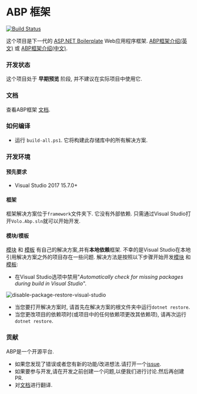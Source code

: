 # ABP 框架

[![Build Status](http://vjenkins.dynu.net:5480/job/abp/badge/icon)](http://vjenkins.dynu.net:5480/blue/organizations/jenkins/abp/activity)

这个项目是下一代的 [ASP.NET Boilerplate](https://aspnetboilerplate.com/) Web应用程序框架. [ABP框架介绍(英文)](https://abp.io/blog/abp/Abp-vNext-Announcement) 或 [ABP框架介绍(中文)](https://www.cnblogs.com/waku/p/9708769.html).

### 开发状态

这个项目处于 **早期预览** 阶段, 并不建议在实际项目中使用它.

### 文档

查看ABP框架 <a href="docs\Index.cn.md" target="_blank">文档</a>.

### 如何编译

- 运行 `build-all.ps1`. 它将构建此存储库中的所有解决方案.

### 开发环境

#### 预先要求

- Visual Studio 2017 15.7.0+

#### 框架

框架解决方案位于`framework`文件夹下. 它没有外部依赖. 只需通过Visual Studio打开`Volo.Abp.sln`就可以开始开发.

#### 模块/模板

[模块](modules/) 和 [模板](templates/) 有自己的解决方案,并有**本地依赖**框架. 不幸的是Visual Studio在本地引用解决方案之外的项目存在一些问题. 解决方法是按照以下步骤开始开发[模块](modules/) 和 [模板](templates/):

- 在Visual Studio选项中禁用"*Automatically check for missing packages during build in Visual Studio*".

![disable-package-restore-visual-studio](docs/images/disable-package-restore-visual-studio.png)

- 当您要打开解决方案时, 请首先在解决方案的根文件夹中运行`dotnet restore`.
- 当您更改项目的依赖项时(或项目中的任何依赖项更改其依赖项), 请再次运行`dotnet restore`.

### 贡献

ABP是一个开源平台.

* 如果您发现了错误或者您有新的功能/改进想法.请打开一个[issue](https://github.com/abpframework/abp/issues/new).
* 如果要参与开发,请在开发之前创建一个问题,以便我们进行讨论.然后再创建PR.
* 对[文档](docs/Index.md)进行翻译.
